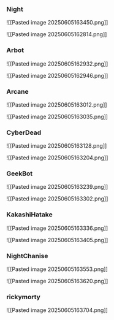 ### Night
![[Pasted image 20250605163450.png]]

![[Pasted image 20250605162814.png]]

### Arbot

![[Pasted image 20250605162932.png]]

![[Pasted image 20250605162946.png]]

### Arcane

![[Pasted image 20250605163012.png]]

![[Pasted image 20250605163035.png]]

### CyberDead
![[Pasted image 20250605163128.png]]

![[Pasted image 20250605163204.png]]

### GeekBot
![[Pasted image 20250605163239.png]]

![[Pasted image 20250605163302.png]]

### KakashiHatake
![[Pasted image 20250605163336.png]]

![[Pasted image 20250605163405.png]]

### NightChanise
![[Pasted image 20250605163553.png]]

![[Pasted image 20250605163620.png]]

### rickymorty
![[Pasted image 20250605163704.png]]